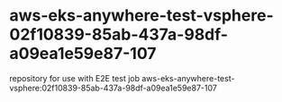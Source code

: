 # aws-eks-anywhere-test-vsphere-02f10839-85ab-437a-98df-a09ea1e59e87-107
repository for use with E2E test job aws-eks-anywhere-test-vsphere:02f10839-85ab-437a-98df-a09ea1e59e87-107
